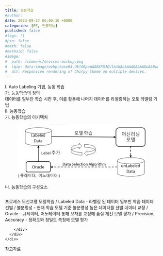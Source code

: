 ```yaml
---
title: 능동학습
#author: 
date: 2023-09-27 00:00:10 +0800
categories: [PE, 인공지능]
published: false
#tags: []
#pin: false
#math: false
#mermaid: false
#image:
#  path: /commons/devices-mockup.png
#  lqip: data:image/webp;base64,UklGRpoAAABXRUJQVlA4WAoAAAAQAAAADwAABwAAQUxQSDIAAAARL0AmbZurmr57yyIiqE8oiG0bejIYEQTgqiDA9vqnsUSI6H+oAERp2HZ65qP/VIAWAFZQOCBCAAAA8AEAnQEqEAAIAAVAfCWkAALp8sF8rgRgAP7o9FDvMCkMde9PK7euH5M1m6VWoDXf2FkP3BqV0ZYbO6NA/VFIAAAA
#  alt: Responsive rendering of Chirpy theme on multiple devices.
---
```


<div class="post-wrap">
  <div class="para">
    <div class="para-title">
      I. Auto Labeling 기법, 능동 학습
    </div>
    <div class="para-cntnt">
      <div class="para">
        <div class="para-title">
          가. 능동학습의 정의
        </div>
        <div class="para-cntnt">
            데이터를 일부만 학습 시킨 후, 이를 활용해 나머지 데이터를 라벨링하는 오토 라벨링 기법
        </div>
      </div>
    </div>
  </div>
  
  <div class="para">
    <div class="para-title">
      II. 능동학습
    </div>
    <div class="para-cntnt">
      <div class="para">
        <div class="para-title">
          가. 능동학습의 아키텍처
        </div>
        <div class="para-cntnt">
          <figure class="post-figure">
            <img src="/assets/img/posts/능동학습.png" alt="능동학습">
<!--            <figcaption>Source: Unveiling the Metaverse: Exploring Emerging Trends, Multifaceted Perspectives, and Future Challenges</figcaption>-->
          </figure>
        </div>
      </div>
      <div class="para">
        <div class="para-title">
          나. 능동학습의 구성요소
        </div>
        <div class="para-cntnt">
          <table class="post-table">
          </table>
          프로세스 모선교평
  모델학습 / Labeled Data - 라벨링 된 데이터 일부만 학습
  데이터 선별 / 불분명성 - 현재 학습 모델 기준 불분명성 높은 데이터를 선별
  데이터 교정 / Oracle - 큐레이터, 어노테이터 통해 오차를 교정해 품질 개선
  모델 평가 / Precision, Accuracy - 정확도와 정밀도 측정해 모델 평가

        </div>
      </div>
    </div>
  </div>

  <div class="refr-wrap">
    <div class="refr-title">
        참고자료
    </div>
    <ol class="refr-list">
    <!--    <li>(나현식, 최대선) <a target="_blank" href="https://scienceon.kisti.re.kr/commons/util/originalView.do?cn=JAKO202225948430499&oCn=JAKO202225948430499&dbt=JAKO&journal=NJOU00291864">메타버스 보안 위협 요소 및 대응 방안 검토</a></li>-->
    <!--    <li>(M. Uddin, S. Manickam, H. Ullah, M. Obaidat and A. Dandoush) <a target="_blank" href="https://ieeexplore.ieee.org/abstract/document/10138386">Unveiling the Metaverse: Exploring Emerging Trends, Multifaceted Perspectives, and Future Challenges</a></li>-->
    </ol>
  </div>
</div>
